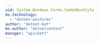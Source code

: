 ```yaml
---
uid: System.Windows.Forms.ComboBoxStyle
ms.technology: 
  - "dotnet-winforms"
author: "dotnet-bot"
ms.author: "dotnetcontent"
manager: "wpickett"
---
```

